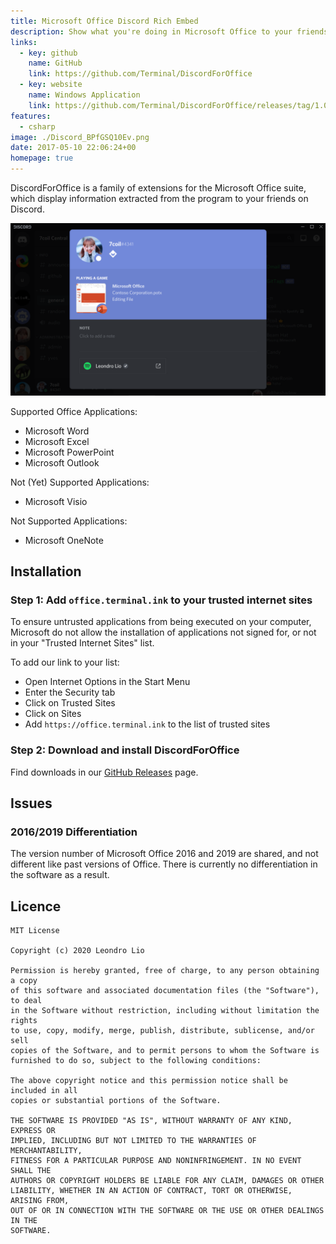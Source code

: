 ```yaml
---
title: Microsoft Office Discord Rich Embed
description: Show what you're doing in Microsoft Office to your friends on Discord
links:
  - key: github
    name: GitHub
    link: https://github.com/Terminal/DiscordForOffice
  - key: website
    name: Windows Application
    link: https://github.com/Terminal/DiscordForOffice/releases/tag/1.0.3
features:
  - csharp
image: ./Discord_BPfGSQ10Ev.png
date: 2017-05-10 22:06:24+00
homepage: true
---
```


DiscordForOffice is a family of extensions for the Microsoft Office suite, which display information extracted from the program to your friends on Discord.

![A screenshot of an example embed that may be displayed on your Discord profile.](./Discord_QUpmLv9epn.png)

Supported Office Applications:
- Microsoft Word
- Microsoft Excel
- Microsoft PowerPoint
- Microsoft Outlook

Not (Yet) Supported Applications:
- Microsoft Visio

Not Supported Applications:
- Microsoft OneNote

## Installation
### Step 1: Add `office.terminal.ink` to your trusted internet sites
To ensure untrusted applications from being executed on your computer,
Microsoft do not allow the installation of applications not signed for,
or not in your "Trusted Internet Sites" list.

To add our link to your list:
- Open Internet Options in the Start Menu
- Enter the Security tab
- Click on Trusted Sites
- Click on Sites
- Add `https://office.terminal.ink` to the list of trusted sites

### Step 2: Download and install DiscordForOffice
Find downloads in our [GitHub Releases](https://github.com/Terminal/DiscordForOffice/releases) page.

## Issues
### 2016/2019 Differentiation
The version number of Microsoft Office 2016 and 2019 are shared, and not different like past versions of Office.
There is currently no differentiation in the software as a result.

## Licence
```
MIT License

Copyright (c) 2020 Leondro Lio

Permission is hereby granted, free of charge, to any person obtaining a copy
of this software and associated documentation files (the "Software"), to deal
in the Software without restriction, including without limitation the rights
to use, copy, modify, merge, publish, distribute, sublicense, and/or sell
copies of the Software, and to permit persons to whom the Software is
furnished to do so, subject to the following conditions:

The above copyright notice and this permission notice shall be included in all
copies or substantial portions of the Software.

THE SOFTWARE IS PROVIDED "AS IS", WITHOUT WARRANTY OF ANY KIND, EXPRESS OR
IMPLIED, INCLUDING BUT NOT LIMITED TO THE WARRANTIES OF MERCHANTABILITY,
FITNESS FOR A PARTICULAR PURPOSE AND NONINFRINGEMENT. IN NO EVENT SHALL THE
AUTHORS OR COPYRIGHT HOLDERS BE LIABLE FOR ANY CLAIM, DAMAGES OR OTHER
LIABILITY, WHETHER IN AN ACTION OF CONTRACT, TORT OR OTHERWISE, ARISING FROM,
OUT OF OR IN CONNECTION WITH THE SOFTWARE OR THE USE OR OTHER DEALINGS IN THE
SOFTWARE.
```
